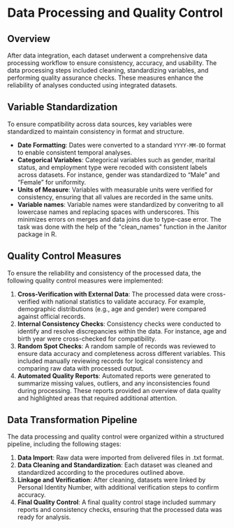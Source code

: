 # Data Processing and Quality Control

## Overview

After data integration, each dataset underwent a comprehensive data processing workflow to ensure consistency, accuracy, and usability. The data processing steps included cleaning, standardizing variables, and performing quality assurance checks. These measures enhance the reliability of analyses conducted using integrated datasets.


## Variable Standardization

To ensure compatibility across data sources, key variables were standardized to maintain consistency in format and structure. 

- **Date Formatting**: Dates were converted to a standard `YYYY-MM-DD` format to enable consistent temporal analyses.
- **Categorical Variables**: Categorical variables such as gender, marital status, and employment type were recoded with consistent labels across datasets. For instance, gender was standardized to “Male” and “Female” for uniformity.
- **Units of Measure**: Variables with measurable units were verified for consistency, ensuring that all values are recorded in the same units.
- **Variable names**: Variable names were standardized by converitng to all lowercase names and replacing spaces with underscores.  This minimizes errors on merges and data joins due to type-case error. The task was done with the help of the "clean_names" function in the Janitor package in R.

## Quality Control Measures

To ensure the reliability and consistency of the processed data, the following quality control measures were implemented:

1. **Cross-Verification with External Data**: The processed data were cross-verified with national statistics to validate accuracy. For example, demographic distributions (e.g., age and gender) were compared against official records.
2. **Internal Consistency Checks**: Consistency checks were conducted to identify and resolve discrepancies within the data. For instance, age and birth year were cross-checked for compatibility.
3. **Random Spot Checks**: A random sample of records was reviewed to ensure data accuracy and completeness across different variables. This included manually reviewing records for logical consistency and comparing raw data with processed output.
4. **Automated Quality Reports**: Automated reports were generated to summarize missing values, outliers, and any inconsistencies found during processing. These reports provided an overview of data quality and highlighted areas that required additional attention.

## Data Transformation Pipeline

The data processing and quality control were organized within a structured pipeline, including the following stages:

1. **Data Import**: Raw data were imported from delivered files in .txt format.
2. **Data Cleaning and Standardization**: Each dataset was cleaned and standardized according to the procedures outlined above.
3. **Linkage and Verification**: After cleaning, datasets were linked by Personal Identity Number, with additional verification steps to confirm accuracy.
4. **Final Quality Control**: A final quality control stage included summary reports and consistency checks, ensuring that the processed data was ready for analysis.



